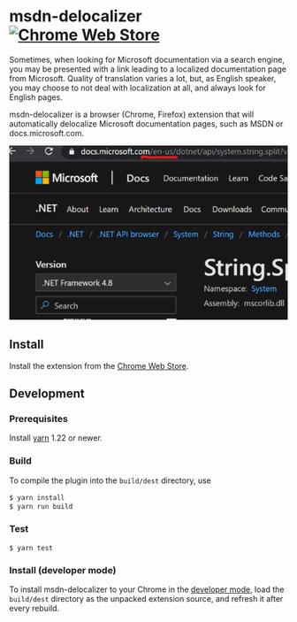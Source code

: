 msdn-delocalizer [![Chrome Web Store][badge-chrome-web-store]][chrome-web-store]
================
Sometimes, when looking for Microsoft documentation via a search engine, you
may be presented with a link leading to a localized documentation page from
Microsoft. Quality of translation varies a lot, but, as English speaker, you
may choose to not deal with localization at all, and always look for English
pages.

msdn-delocalizer is a browser (Chrome, Firefox) extension that will automatically delocalize Microsoft documentation pages, such as MSDN or docs.microsoft.com.

![Screenshot required by Chrome Web Store][screenshot]

Install
-------

Install the extension from the [Chrome Web Store][chrome-web-store].

Development
-----------
### Prerequisites

Install [yarn][] 1.22 or newer.

### Build

To compile the plugin into the `build/dest` directory, use

```console
$ yarn install
$ yarn run build
```

### Test

```console
$ yarn test
```

### Install (developer mode)

To install msdn-delocalizer to your Chrome in the [developer
mode][chrome-dev-mode], load the `build/dest` directory as the unpacked
extension source, and refresh it after every rebuild.

[badge-chrome-web-store]: https://img.shields.io/chrome-web-store/v/oakieneemalliefelmegebjjagnjgpbm
[chrome-dev-mode]: https://developer.chrome.com/extensions/getstarted#unpacked
[chrome-web-store]: https://chrome.google.com/webstore/detail/msdn-delocalizer/oakieneemalliefelmegebjjagnjgpbm
[screenshot]: docs/screenshot.png
[yarn]: https://classic.yarnpkg.com/
